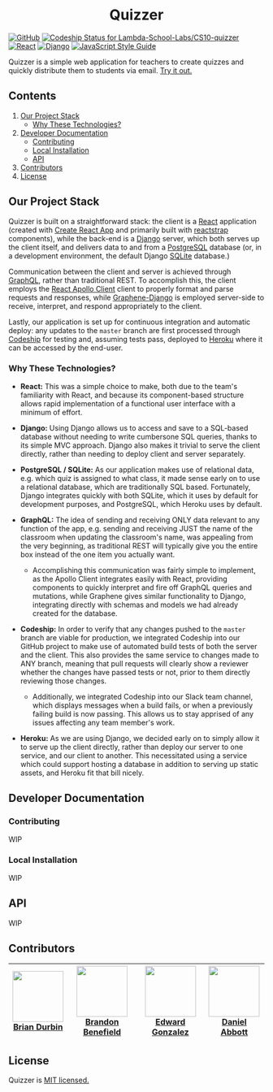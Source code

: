 <div align="center">
<h1>Quizzer</h1>
</div>

[![GitHub](https://img.shields.io/github/license/mashape/apistatus.svg)](LICENSE)
[ ![Codeship Status for Lambda-School-Labs/CS10-quizzer](https://app.codeship.com/projects/8ea07f40-9e5a-0136-7f9c-425a9ca03814/status?branch=master)](https://app.codeship.com/projects/306228) [![React](https://img.shields.io/badge/React-16.5-blue.svg)](https://reactjs.org/) [![Django](https://img.shields.io/badge/Django-2.1-green.svg)](https://www.djangoproject.com/) [![JavaScript Style Guide](https://img.shields.io/badge/code_style-standard-brightgreen.svg)](https://standardjs.com)

Quizzer is a simple web application for teachers to create quizzes and quickly distribute them to students via email. [Try it out.](https://quizzercs10.herokuapp.com/)

## Contents
1. [Our Project Stack](#our-project-stack-)
    - [Why These Technologies?](#tech)
2. [Developer Documentation](#docs)
    - [Contributing](#contribute)
    - [Local Installation](#install)
    - [API](#api)
3. [Contributors](#contributors)
4. [License](#license)

## Our Project Stack <a name="stack"></a>
Quizzer is built on a straightforward stack: the client is a [React](https://github.com/facebook/react) application (created with [Create React App](https://github.com/facebook/create-react-app) and primarily built with [reactstrap](https://github.com/reactstrap/reactstrap) components), while the back-end is a [Django](https://www.djangoproject.com/) server, which both serves up the client itself, and delivers data to and from a [PostgreSQL](https://www.postgresql.org/) database (or, in a development environment, the default Django [SQLite](https://www.sqlite.org/index.html) database.)

Communication between the client and server is achieved through [GraphQL](https://graphql.org/), rather than traditional REST. To accomplish this, the client employs the [React Apollo Client](https://www.apollographql.com/docs/react/) client to properly format and parse requests and responses, while [Graphene-Django](https://docs.graphene-python.org/projects/django/en/latest/) is employed server-side to receive, interpret, and respond appropriately to the client.

Lastly, our application is set up for continuous integration and automatic deploy: any updates to the `master` branch are first processed through [Codeship](https://codeship.com/) for testing and, assuming tests pass, deployed to [Heroku](https://heroku.com/) where it can be accessed by the end-user.

### Why These Technologies? <a name="tech"></a>

- **React:** This was a simple choice to make, both due to the team's familiarity with React, and because its component-based structure allows rapid implementation of a functional user interface with a minimum of effort.

- **Django:** Using Django allows us to access and save to a SQL-based database without needing to write cumbersone SQL queries, thanks to its simple MVC approach. Django also makes it trivial to serve the client directly, rather than needing to deploy client and server separately.

- **PostgreSQL / SQLite:** As our application makes use of relational data, e.g. which quiz is assigned to what class, it made sense early on to use a relational database, which are traditionally SQL based. Fortunately, Django integrates quickly with both SQLite, which it uses by default for development purposes, and PostgreSQL, which Heroku uses by default.

- **GraphQL:** The idea of sending and receiving ONLY data relevant to any function of the app, e.g. sending and receiving JUST the name of the classroom when updating the classroom's name, was appealing from the very beginning, as traditional REST will typically give you the entire box instead of the one item you actually want.

  - Accomplishing this communication was fairly simple to implement, as the Apollo Client integrates easily with React, providing components to quickly interpret and fire off GraphQL queries and mutations, while Graphene gives similar functionality to Django, integrating directly with schemas and models we had already created for the database.

- **Codeship:** In order to verify that any changes pushed to the `master` branch are viable for production, we integrated Codeship into our GitHub project to make use of automated build tests of both the server and the client. This also provides the same service to changes made to ANY branch, meaning that pull requests will clearly show a reviewer whether the changes have passed tests or not, prior to them directly reviewing those changes.

  - Additionally, we integrated Codeship into our Slack team channel, which displays messages when a build fails, or when a previously failing build is now passing. This allows us to stay apprised of any issues affecting any team member's work.

- **Heroku:** As we are using Django, we decided early on to simply allow it to serve up the client directly, rather than deploy our server to one service, and our client to another. This necessitated using a service which could support hosting a database in addition to serving up static assets, and Heroku fit that bill nicely.

## Developer Documentation <a name="docs"></a>

### Contributing <a name="contribute"></a>
WIP

### Local Installation <a name="install"></a>
WIP

## API <a name="api"></a>
WIP

## Contributors <a name="contributors"></a>
| [<img src="https://avatars3.githubusercontent.com/u/17170364?v=4" align="center" width=100><br><b>Brian Durbin</b> ](https://github.com/bdurb) | [<img src="https://avatars0.githubusercontent.com/u/29239201?v=4" align="center" width=100><br><b>Brandon Benefield</b>  ](https://github.com/bbenefield89) | [<img src="https://avatars1.githubusercontent.com/u/35475006?v=4" align="center" width=100><br><b>Edward Gonzalez</b>  ](https://github.com/eddygonzalez9708) | [<img src="https://avatars2.githubusercontent.com/u/26112479?v=4" align="center" width=100><br><b>Daniel Abbott</b>  ](https://github.com/Mephestys) |
|---|---|---|---|

## License <a name="license"></a>
Quizzer is [MIT licensed.](LICENSE)
